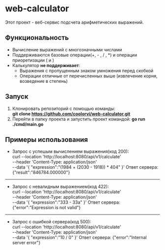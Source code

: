 # web-calculator
Этот проект - веб-сервис подсчета арифметических выражений.

## Функциональность
* Вычисление выражений с многозначными числами
* Поддерживаются базовые операции(+, - , / , *) и операции приоретизации ( и )
* Калькулятор __не поддерживает__:
    * Выражения с пропущенным знаком умножения перед скобкой
    * Операции отличные от перечисленных выше (извлечение корня, возведение в степень)

## Запуск
1. Клонировать репозиторий с помощью команды:\
__git clone https://github.com/coolorvi/web-calculator.git__
2. Перейти в папку проекта и запустить проект командой: __go run ./cmd/main.go__

## Примеры использования
* Запрос с успешым вычислением выражения(код 200):\
curl --location 'http://localhost:8080/api/v1/calculate' \
--header 'Content-Type: application/json' \
--data '{
    "expression":"(1984 + (2030 - 1918)) * 404"
}' Ответ сервера:
{"result":"846784.000000"}
-----
* Запрос с невалидным выражением(код 422):\
curl --location 'http://localhost:8080/api/v1/calculate' \
--header 'Content-Type: application/json' \
--data '{
    "expression":"333 - 33a"
}' Ответ сервера: {"error":"Expression is not valid"}
----
* Запрос с ошибкой сервера(код 500):  
curl --location 'http://localhost:8080/api/v1/calculate' \
--header 'Content-Type: application/json' \
--data '{
    "expression":"10 / 0"
}' Ответ сервера: {"error":"Internal server error"}


